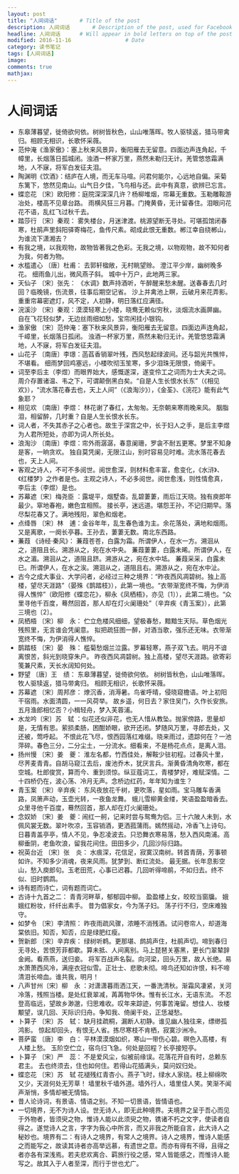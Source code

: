 ```yaml
---
layout: post
title: "人间词话"       # Title of the post
description: 人间词话       # Description of the post, used for Facebook Opengraph & Twitter
headline: 人间词话      # Will appear in bold letters on top of the post
modified: 2016-11-16                 # Date
category: 读书笔记
tags: [人间词话]
image:
comments: true
mathjax:
---
```


# 人间词话

- 东皋薄暮望，徙倚欲何依。树树皆秋色，山山唯落晖。牧人驱犊返，猎马带禽归。相顾无相识，长歌怀采薇。
- 范仲淹《渔家傲》：塞上秋来风景异，衡阳雁去无留意。四面边声连角起，千幛里，长烟落日孤城闭。浊酒一杯家万里，燕然未勒归无计。羌管悠悠霜满地，人不寐，将军白发征夫泪。
- 陶渊明《饮酒》：结庐在人境，而无车马喧。问君何能尔，心远地自偏。采菊东篱下，悠然见南山。山气日夕佳，飞鸟相与还。此中有真意，欲辨已忘言。
- 蝶恋花 〔宋〕欧阳修：庭院深深深几许？杨柳堆烟，帘幕无重数。玉勒雕鞍游冶处，楼高不见章台路。 雨横风狂三月暮。门掩黄昏，无计留春住。泪眼问花花不语，乱红飞过秋千去。
- 踏莎行 〔宋〕秦观： 雾失楼台，月迷津渡。桃源望断无寻处。可堪孤馆闭春寒，杜鹃声里斜阳驿寄梅花，鱼传尺素。砌成此恨无重数。郴江幸自绕郴山，为谁流下潇湘去？
- 有我之境，以我观物，故物皆著我之色彩。无我之境，以物观物，故不知何者为我，何者为物。
- 水槛遣心 〔唐〕杜甫： 去郭轩楹敞，无村眺望赊。 澄江平少岸，幽树晚多花。 细雨鱼儿出，微风燕子斜。 城中十万户，此地两三家。
- 天仙子 〔宋〕张先： 《水调》数声持酒听，午醉醒来愁未醒。送春春去几时回？临晚镜，伤流景，往事后期空记省。 沙上并禽池上瞑，云破月来花弄影。重重帘幕密遮灯，风不定，人初静，明日落红应满径。
- 浣溪沙 〔宋〕秦观：漠漠轻寒上小楼，晓鸯无赖似穷秋，淡烟流水画屏幽。 自在飞花轻似梦，无边丝雨细如愁，宝帘闲挂小银钩。
- 渔家傲 〔宋〕范仲淹：塞下秋来风景异，衡阳雁去无留意。四面边声连角起，千嶂里，长烟落日孤闭。 浊酒一杯家万里，燕然未勒归无计。羌管悠悠霜满地，人不寐，将军白发征夫泪。
- 山花子 〔南唐〕李璟：菡萏香销翠叶残，西风愁起绿波间。还与韶光共憔悴，不堪看。 细雨梦回鸡塞远，小楼吹彻玉笙寒，多少泪珠无限恨，倚阑干。
- 词至李后主（李煜）而眼界始大，感慨遂深，遂变伶工之词而为士大夫之词。周介存置诸温、韦之下，可谓颠倒黑白矣。“自是人生长恨水长东”（《相见欢》），“流水落花春去也，天上人间”（《浪淘沙》），《金荃》、《浣花》能有此气象耶？
- 相见欢 〔南唐〕李煜： 林花谢了春红，太匆匆。无奈朝来寒雨晚来风。 胭脂泪，相留醉，几时重？自是人生长恨水长东。
- 词人者，不失其赤子之心者也。故生于深宫之中，长于妇人之手，是后主李煜为人君所短处，亦即为词人所长处。
- 浪淘沙 〔南唐〕李煜：帘外雨潺潺，春意阑珊，罗衾不耐五更寒。梦里不知身是客，一晌贪欢。 独自莫凭阑，无限江山，别时容易见时难。流水落花春去也，天上人间。
- 客观之诗人，不可不多阅世。阅世愈深，则材料愈丰富，愈变化，《水浒》、《红楼梦》之作者是也。主观之诗人，不必多阅世。阅世愈浅，则性情愈真，李后主（李煜）是也。
- 苏幕遮〔宋〕梅尧臣 ：露堤平，烟墅杳。乱碧萋萋，雨后江天晓。独有庾郎年最少。窣地春袍，嫩色宜相照。 接长亭，迷远道。堪怨王孙，不记归期早。落尽梨花春又了。满地残阳，翠色和烟老。
- 点绛唇 〔宋〕林　逋：金谷年年，乱生春色谁为主。余花落处，满地和烟雨。 又是离歌，一阕长亭暮。王孙去，萋萋无数。南北东西路。
- 蒹葭 《诗经·秦风》： 蒹葭苍苍，白露为霜。所谓伊人，在水一方。溯洄从之，道阻且长。溯游从之，宛在水中央。 蒹葭萋萋，白露未晞。所谓伊人，在水之湄。溯洄从之，道阻且跻。溯游从之，宛在水中坻。 蒹葭采采，白露未已。所谓伊人，在水之涘。溯洄从之，道阻且右。溯游从之，宛在水中沚。
- 古今之成大事业、大学问者，必经过三种之境界：“昨夜西风凋碧树。独上高楼，望尽天涯路”（晏殊《鹊踏枝》），此第一境也。“衣带渐宽终不悔，为伊消得人憔悴”（欧阳修《蝶恋花》，柳永《凤栖梧》，亦见〔1〕），此第二境也。“众里寻他千百度，蓦然回首，那人却在灯火阑珊处”（辛弃疾《青玉案》），此第三境也〔2〕。
- 凤栖梧 〔宋〕柳　永： 伫立危楼风细细，望极春愁，黯黯生天际。草色烟光残照里，无言谁会凭阑意。 拟把疏狂图一醉，对酒当歌，强乐还无味。衣带渐宽终不悔，为伊消得人憔悴。
- 鹊踏枝 〔宋〕晏　殊： 槛菊愁烟兰泣露。罗幕轻寒，燕子双飞去。明月不谙离恨苦，斜光到晓穿朱户。 昨夜西风凋碧树。独上高楼，望尽天涯路。欲寄彩笺兼尺素，天长水阔知何处。
- 野望 〔唐〕王　绩： 东皋薄暮望，徙倚欲何依。 树树皆秋色，山山唯落晖。牧人驱犊返，猎马带禽归。 相顾无相识，长歌怀采薇。
- 苏幕遮 〔宋〕周邦彦： 燎沉香，消溽暑。鸟雀呼晴，侵晓窥檐语。叶上初阳干宿雨。水面清圆，一一风荷举。 故乡遥，何日去？家住吴门，久作长安旅。五月渔郎相忆否？小楫轻舟，梦入芙蓉浦。
- 水龙吟〔宋〕苏　轼 ：似花还似非花，也无人惜从教坠。抛家傍路，思量却是，无情有思。萦损柔肠，困酣娇眼，欲开还闭。梦随风万里，寻郎去处，又还被，莺呼起。 不恨此花飞尽，恨西园落红难缀。晓来雨过，遗踪何在？一池萍碎。春色三分，二分尘土，一分流水。细看来，不是杨花点点，是离人泪。
- 扬州慢 〔宋〕姜　夔： 淮左名都，竹西佳处，解鞍少驻初程。过春风十里，尽荠麦青青。自胡马窥江去后，废池乔木，犹厌言兵。渐黄昏清角吹寒，都在空城。杜郎俊赏，算而今、重到须惊。纵豆蔻词工，青楼梦好，难赋深情。二十四桥仍在，波心荡、冷月无声。念桥边红药，年年知为谁生？
- 青玉案 〔宋〕辛弃疾： 东风夜放花千树，更吹落，星如雨。宝马雕车香满路，凤箫声动，玉壶光转，一夜鱼龙舞。 蛾儿雪柳黄金缕，笑语盈盈暗香去。众里寻他千百度，蓦然回首，那人却在灯火阑珊处。
- 念奴娇 〔宋〕姜　夔：闹红一舸，记来时尝与鸳鸯为侣。三十六陂人未到，水佩风裳无数。翠叶吹凉，玉容销酒，更洒菰蒲雨。嫣然摇动，冷香飞上诗句。 日暮青盖亭亭，情人不见，争忍凌波去。只恐舞衣寒易落，愁入西风南浦。高柳垂阴，老鱼吹浪，留我花间住。田田多少，几回沙际归路。
- 祝英台近 〔宋〕张　炎： 水痕深，花信足，寂寞汉南树。转首青荫，芳事顿如许。不知多少消魂，夜来风雨。犹梦到、断红流处。 最无据。长年息影空山，愁入庾郎句。玉老田荒，心事已迟暮。几回听得啼鹃，不如归去。终不似、旧时鹦鹉。
- 诗有题而诗亡，词有题而词亡。
- 古诗十九首之二： 青青河畔草，郁郁园中柳。 盈盈楼上女，皎皎当窗牖。 娥娥红粉妆，纤纤出素手。 昔为倡家女，今为荡子妇。 荡子行不归，空床难独守。
- 如梦令 〔宋〕李清照： 昨夜雨疏风骤，浓睡不消残酒。试问卷帘人，却道海棠依旧。知否，知否，应是绿肥红瘦。
- 贺新郎 〔宋〕辛弃疾： 绿树听鹈。更那堪、鹧鸪声住，杜鹃声切。啼到春归无寻处，苦恨芳菲都歇。算未抵、人间离别。马上琵琶关塞黑，更长门翠辇辞金阙。看燕燕，送归妾。 将军百战声名裂。向河梁，回头万里，故人长绝。易水萧萧西风冷，满座衣冠似雪。正壮士、悲歌未彻。啼鸟还知如许恨，料不啼清泪长啼血。谁共我，明月！
- 八声甘州〔宋〕柳　永 ：对潇潇暮雨洒江天，一番洗清秋。渐霜风凄紧，关河冷落，残照当楼。是处红衰翠减，苒苒物华休。惟有长江水，无语东流。 不忍登高临远，望故乡渺邈，归思难收。叹年来踪迹，何事苦淹留。想佳人、妆楼颙望，误几回、天际识归舟。争知我、倚阑干处，正恁凝愁。
- 卜算子 〔宋〕苏　轼： 缺月挂疏桐，漏断人初静。谁见幽人独往来，缥缈孤鸿影。 惊起却回头，有恨无人省。拣尽寒枝不肯栖，寂寞沙洲冷。
- 菩萨蛮 〔唐〕李　白： 平林漠漠烟如织，寒山一带伤心碧。暝色入高楼，有人楼上愁。 玉阶空伫立，宿鸟归飞急。何处是回程？长亭接短亭。
- 卜算子 〔宋〕严　蕊： 不是爱风尘，似被前缘误。花落花开自有时，总赖东君主。 去也终须去，住也如何住。若得山花插满头，莫问奴归处。
- 蝶恋花 〔宋〕苏　轼 花褪残红青杏小。燕子飞时，绿水人家绕。枝上柳绵吹又少，天涯何处无芳草！ 墙里秋千墙外道。墙外行人，墙里佳人笑。笑渐不闻声渐悄，多情却被无情恼。
- 昔人论诗词，有景语、情语之别。不知一切景语，皆情语也。
- 一切境界，无不为诗人设。世无诗人，即无此种境界。夫境界之呈于吾心而见于外物者，皆须臾之物，惟诗人能以此须臾之物，镌诸不朽之文字，使读者自得之。遂觉诗人之言，字字为我心中所言，而又非我之所能自言，此大诗人之秘妙也。境界有二：有诗人之境界，有常人之境界。诗人之境界，惟诗人能感之而能写之，故读其诗者亦高举远慕，有遗世之意。而亦有得有不得，且得之者亦各有深浅焉。若夫悲欢离合、羁旅行役之感，常人皆能感之，而惟诗人能写之。故其入于人者至深，而行于世也尤广。
